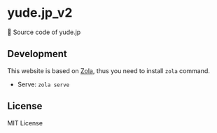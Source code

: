 # yude.jp_v2
🐤 Source code of yude.jp

## Development
This website is based on [Zola](https://www.getzola.org/), thus you need to install `zola` command.
* Serve: `zola serve`

## License
MIT License